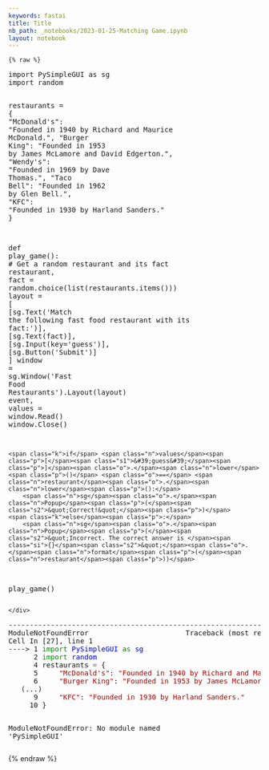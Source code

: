 ```yaml
---
keywords: fastai
title: Title
nb_path: _notebooks/2023-01-25-Matching Game.ipynb
layout: notebook
---
```


<!--
#################################################
### THIS FILE WAS AUTOGENERATED! DO NOT EDIT! ###
#################################################
# file to edit: _notebooks/2023-01-25-Matching Game.ipynb
-->

<div class="container" id="notebook-container">
        
    {% raw %}
    
<div class="cell border-box-sizing code_cell rendered">
<div class="input">

<div class="inner_cell">
    <div class="input_area">
<div class=" highlight hl-ipython3"><pre><span></span><span class="kn">import</span> <span class="nn">PySimpleGUI</span> <span class="k">as</span> <span class="nn">sg</span>
<span class="kn">import</span> <span class="nn">random</span>

<span class="n">restaurants</span> <span class="o">=</span> <span class="p">{</span>
    <span class="s2">&quot;McDonald&#39;s&quot;</span><span class="p">:</span> <span class="s2">&quot;Founded in 1940 by Richard and Maurice McDonald.&quot;</span><span class="p">,</span>
    <span class="s2">&quot;Burger King&quot;</span><span class="p">:</span> <span class="s2">&quot;Founded in 1953 by James McLamore and David Edgerton.&quot;</span><span class="p">,</span>
    <span class="s2">&quot;Wendy&#39;s&quot;</span><span class="p">:</span> <span class="s2">&quot;Founded in 1969 by Dave Thomas.&quot;</span><span class="p">,</span>
    <span class="s2">&quot;Taco Bell&quot;</span><span class="p">:</span> <span class="s2">&quot;Founded in 1962 by Glen Bell.&quot;</span><span class="p">,</span>
    <span class="s2">&quot;KFC&quot;</span><span class="p">:</span> <span class="s2">&quot;Founded in 1930 by Harland Sanders.&quot;</span>
<span class="p">}</span>

<span class="k">def</span> <span class="nf">play_game</span><span class="p">():</span>
    <span class="c1"># Get a random restaurant and its fact</span>
    <span class="n">restaurant</span><span class="p">,</span> <span class="n">fact</span> <span class="o">=</span> <span class="n">random</span><span class="o">.</span><span class="n">choice</span><span class="p">(</span><span class="nb">list</span><span class="p">(</span><span class="n">restaurants</span><span class="o">.</span><span class="n">items</span><span class="p">()))</span>
    <span class="n">layout</span> <span class="o">=</span> <span class="p">[</span>
        <span class="p">[</span><span class="n">sg</span><span class="o">.</span><span class="n">Text</span><span class="p">(</span><span class="s1">&#39;Match the following fast food restaurant with its fact:&#39;</span><span class="p">)],</span>
        <span class="p">[</span><span class="n">sg</span><span class="o">.</span><span class="n">Text</span><span class="p">(</span><span class="n">fact</span><span class="p">)],</span>
        <span class="p">[</span><span class="n">sg</span><span class="o">.</span><span class="n">Input</span><span class="p">(</span><span class="n">key</span><span class="o">=</span><span class="s1">&#39;guess&#39;</span><span class="p">)],</span>
        <span class="p">[</span><span class="n">sg</span><span class="o">.</span><span class="n">Button</span><span class="p">(</span><span class="s1">&#39;Submit&#39;</span><span class="p">)]</span>
    <span class="p">]</span>
    <span class="n">window</span> <span class="o">=</span> <span class="n">sg</span><span class="o">.</span><span class="n">Window</span><span class="p">(</span><span class="s1">&#39;Fast Food Restaurants&#39;</span><span class="p">)</span><span class="o">.</span><span class="n">Layout</span><span class="p">(</span><span class="n">layout</span><span class="p">)</span>
    <span class="n">event</span><span class="p">,</span> <span class="n">values</span> <span class="o">=</span> <span class="n">window</span><span class="o">.</span><span class="n">Read</span><span class="p">()</span>
    <span class="n">window</span><span class="o">.</span><span class="n">Close</span><span class="p">()</span>

    <span class="k">if</span> <span class="n">values</span><span class="p">[</span><span class="s1">&#39;guess&#39;</span><span class="p">]</span><span class="o">.</span><span class="n">lower</span><span class="p">()</span> <span class="o">==</span> <span class="n">restaurant</span><span class="o">.</span><span class="n">lower</span><span class="p">():</span>
        <span class="n">sg</span><span class="o">.</span><span class="n">Popup</span><span class="p">(</span><span class="s2">&quot;Correct!&quot;</span><span class="p">)</span>
    <span class="k">else</span><span class="p">:</span>
        <span class="n">sg</span><span class="o">.</span><span class="n">Popup</span><span class="p">(</span><span class="s2">&quot;Incorrect. The correct answer is </span><span class="si">{}</span><span class="s2">&quot;</span><span class="o">.</span><span class="n">format</span><span class="p">(</span><span class="n">restaurant</span><span class="p">))</span>

<span class="n">play_game</span><span class="p">()</span>
</pre></div>

    </div>
</div>
</div>

<div class="output_wrapper">
<div class="output">

<div class="output_area">

<div class="output_subarea output_text output_error">
<pre>
<span class="ansi-red-fg">---------------------------------------------------------------------------</span>
<span class="ansi-red-fg">ModuleNotFoundError</span>                       Traceback (most recent call last)
Cell <span class="ansi-green-fg">In [27], line 1</span>
<span class="ansi-green-fg">----&gt; 1</span> <span class="ansi-bold" style="color: rgb(0,135,0)">import</span> <span class="ansi-bold" style="color: rgb(0,0,255)">PySimpleGUI</span> <span class="ansi-bold" style="color: rgb(0,135,0)">as</span> <span class="ansi-bold" style="color: rgb(0,0,255)">sg</span>
<span class="ansi-green-intense-fg ansi-bold">      2</span> <span class="ansi-bold" style="color: rgb(0,135,0)">import</span> <span class="ansi-bold" style="color: rgb(0,0,255)">random</span>
<span class="ansi-green-intense-fg ansi-bold">      4</span> restaurants <span style="color: rgb(98,98,98)">=</span> {
<span class="ansi-green-intense-fg ansi-bold">      5</span>     <span style="color: rgb(175,0,0)">&#34;</span><span style="color: rgb(175,0,0)">McDonald</span><span style="color: rgb(175,0,0)">&#39;</span><span style="color: rgb(175,0,0)">s</span><span style="color: rgb(175,0,0)">&#34;</span>: <span style="color: rgb(175,0,0)">&#34;</span><span style="color: rgb(175,0,0)">Founded in 1940 by Richard and Maurice McDonald.</span><span style="color: rgb(175,0,0)">&#34;</span>,
<span class="ansi-green-intense-fg ansi-bold">      6</span>     <span style="color: rgb(175,0,0)">&#34;</span><span style="color: rgb(175,0,0)">Burger King</span><span style="color: rgb(175,0,0)">&#34;</span>: <span style="color: rgb(175,0,0)">&#34;</span><span style="color: rgb(175,0,0)">Founded in 1953 by James McLamore and David Edgerton.</span><span style="color: rgb(175,0,0)">&#34;</span>,
<span class="ansi-green-fg">   (...)</span>
<span class="ansi-green-intense-fg ansi-bold">      9</span>     <span style="color: rgb(175,0,0)">&#34;</span><span style="color: rgb(175,0,0)">KFC</span><span style="color: rgb(175,0,0)">&#34;</span>: <span style="color: rgb(175,0,0)">&#34;</span><span style="color: rgb(175,0,0)">Founded in 1930 by Harland Sanders.</span><span style="color: rgb(175,0,0)">&#34;</span>
<span class="ansi-green-intense-fg ansi-bold">     10</span> }

<span class="ansi-red-fg">ModuleNotFoundError</span>: No module named &#39;PySimpleGUI&#39;</pre>
</div>
</div>

</div>
</div>

</div>
    {% endraw %}

</div>
 

